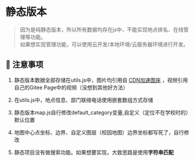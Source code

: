 # 静态版本
> 因为是纯静态版本，所以所有数据均存在js中，不能实现地点排名、在线管理等功能。  
如果想实现管理功能，可以使用云开发/本地环境/云服务器环境进行开发。

## 🔬 注意事项

1.  静态版本数据全部存储在utils.js中，图片均引用自 [CDN加速图床](https://cdnjson.com/) ，视频引用自己的Gitee Page中的视频（没想到其他好方法）  

2.  在utils.js中，地点信息、部门联络电话使用嵌套数组方式存储  

3.  静态版本map.js自行修改default_category变量,自定义（定位不在学校时的）默认位置  

4.  地图中心点坐标、边界、自定义图层（校园地图）边界坐标都写死了，自行修改

5.  静态项目没有做搜索功能。如果想要实现，大致思路是使用**字符串匹配**
